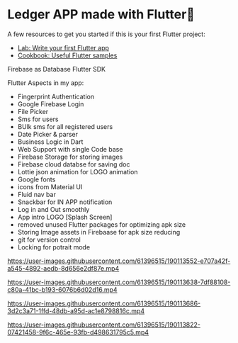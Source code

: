 # Ledger APP made with Flutter💙



A few resources to get you started if this is your first Flutter project:

- [Lab: Write your first Flutter app](https://flutter.dev/docs/get-started/codelab)
- [Cookbook: Useful Flutter samples](https://flutter.dev/docs/cookbook)

Firebase as Database
Flutter SDK

Flutter Aspects in my app:
- Fingerprint Authentication
- Google Firebase Login
- File Picker
- Sms for users
- BUlk sms for all registered users
- Date Picker & parser
- Business Logic in Dart
- Web Support with single Code base 
- Firebase Storage for storing images
- Firebase cloud databse for saving doc
- Lottie json animation for LOGO animation
- Google fonts
- icons from Material UI
- Fluid nav bar
- Snackbar for IN APP notification
- Log in and Out smoothly
- App intro LOGO [Splash Screen]
- removed unused Flutter packages for optimizing apk size
- Storing Image assets in Firebaase for apk size reducing
- git for version control
- Locking for potrait mode 






https://user-images.githubusercontent.com/61396515/190113552-e707a42f-a545-4892-aedb-8d656e2df87e.mp4 



https://user-images.githubusercontent.com/61396515/190113638-7df88108-c80a-41bc-b193-6076b6d02d16.mp4



https://user-images.githubusercontent.com/61396515/190113686-3d2c3a71-1ffd-48db-a95d-ac1e8798816c.mp4



https://user-images.githubusercontent.com/61396515/190113822-07421458-9f6c-465e-93fb-d498631795c5.mp4

